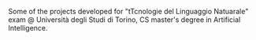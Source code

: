 Some of the projects developed for "tTcnologie del Linguaggio Natuarale" exam @ Università degli Studi di Torino, CS master's degree in Artificial Intelligence.

